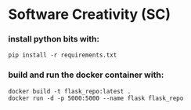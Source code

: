 # Software Creativity (SC)

### install python bits with:
    pip install -r requirements.txt

### build and run the docker container with:
    docker build -t flask_repo:latest .
    docker run -d -p 5000:5000 --name flask flask_repo

